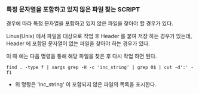 ### 특정 문자열을 포함하고 있지 않은 파일 찾는 SCRIPT



경우에 따라 특정 문자열을 포함하고 있지 않은 파일을 찾아야 할 경우가 있다.

Linux(Unix) 에서 파일을 대상으로 작업 후 Header 를 붙여 저장 하는 경우가 있는데, Header 에 포함된 문자열이 없는 파일을 찾아야 하는 경우가 있다.

이 때 에는 다음 명령을 통해 해당 파일을 찾은 후 다시 작업 하면 된다.

 

```
find . -type f | xargs grep -H -c 'inc_string' | grep 0$ | cut -d':' -f1 
```



- 위 명령은 'inc_string' 이 포함되지 않은 파일의 목록을 표시한다.